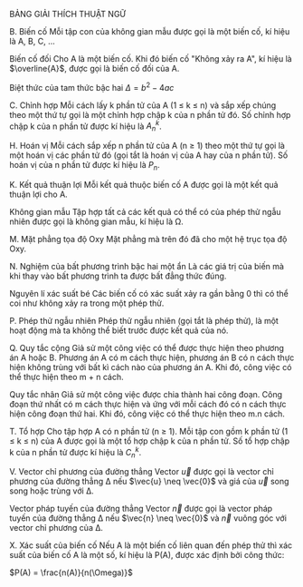 BẢNG GIẢI THÍCH THUẬT NGỮ

B. Biến cố
Mỗi tập con của không gian mẫu được gọi là một biến cố, kí hiệu là A, B, C, ...

Biến cố đối
Cho A là một biến cố. Khi đó biến cố "Không xảy ra A", kí hiệu là $\overline{A}$, được gọi là biến cố đối của A.

Biệt thức của tam thức bậc hai
$\Delta = b^2 - 4ac$

C. Chỉnh hợp
Mỗi cách lấy k phần tử của A (1 ≤ k ≤ n) và sắp xếp chúng theo một thứ tự gọi là một chỉnh hợp chập k của n phần tử đó. Số chỉnh hợp chập k của n phần tử được kí hiệu là $A_n^k$.

H. Hoán vị
Mỗi cách sắp xếp n phần tử của A (n ≥ 1) theo một thứ tự gọi là một hoán vị các phần tử đó (gọi tắt là hoán vị của A hay của n phần tử). Số hoán vị của n phần tử được kí hiệu là $P_n$.

K. Kết quả thuận lợi
Mỗi kết quả thuộc biến cố A được gọi là một kết quả thuận lợi cho A.

Không gian mẫu
Tập hợp tất cả các kết quả có thể có của phép thử ngẫu nhiên được gọi là không gian mẫu, kí hiệu là Ω.

M. Mặt phẳng tọa độ Oxy
Mặt phẳng mà trên đó đã cho một hệ trục tọa độ Oxy.

N. Nghiệm của bất phương trình bậc hai một ẩn
Là các giá trị của biến mà khi thay vào bất phương trình ta được bất đẳng thức đúng.

Nguyên lí xác suất bé
Các biến cố có xác suất xảy ra gần bằng 0 thì có thể coi như không xảy ra trong một phép thử.

P. Phép thử ngẫu nhiên
Phép thử ngẫu nhiên (gọi tắt là phép thử), là một hoạt động mà ta không thể biết trước được kết quả của nó.

Q. Quy tắc cộng
Giả sử một công việc có thể được thực hiện theo phương án A hoặc B. Phương án A có m cách thực hiện, phương án B có n cách thực hiện không trùng với bất kì cách nào của phương án A. Khi đó, công việc có thể thực hiện theo m + n cách.

Quy tắc nhân
Giả sử một công việc được chia thành hai công đoạn. Công đoạn thứ nhất có m cách thực hiện và ứng với mỗi cách đó có n cách thực hiện công đoạn thứ hai. Khi đó, công việc có thể thực hiện theo m.n cách.

T. Tổ hợp
Cho tập hợp A có n phần tử (n ≥ 1).
Mỗi tập con gồm k phần tử (1 ≤ k ≤ n) của A được gọi là một tổ hợp chập k của n phần tử. Số tổ hợp chập k của n phần tử được kí hiệu là $C_n^k$.

V. Vector chỉ phương của đường thẳng
Vector $\vec{u}$ được gọi là vector chỉ phương của đường thẳng Δ nếu $\vec{u} \neq \vec{0}$ và giá của $\vec{u}$ song song hoặc trùng với Δ.

Vector pháp tuyến của đường thẳng
Vector $\vec{n}$ được gọi là vector pháp tuyến của đường thẳng Δ nếu $\vec{n} \neq \vec{0}$ và $\vec{n}$ vuông góc với vector chỉ phương của Δ.

X. Xác suất của biến cố
Nếu A là một biến cố liên quan đến phép thử thì xác suất của biến cố A là một số, kí hiệu là P(A), được xác định bởi công thức:

$P(A) = \frac{n(A)}{n(\Omega)}$
